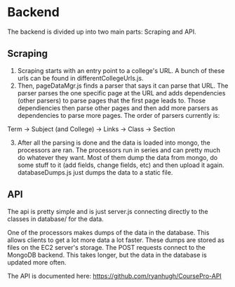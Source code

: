 # Backend

The backend is divided up into two main parts: Scraping and API. 


## Scraping 

1. Scraping starts with an entry point to a college's URL. A bunch of these urls can be found in differentCollegeUrls.js. 
2. Then, pageDataMgr.js finds a parser that says it can parse that URL. The parser parses the one specific page at the URL and adds dependencies (other parsers) to parse pages that the first page leads to. Those dependiencies then parse other pages and then add more parsers as dependencies to parse more pages. The order of parsers currently is:

Term -> Subject (and College) -> Links -> Class -> Section

3. After all the parsing is done and the data is loaded into mongo, the processors are ran. The processors run in series and can pretty much do whatever they want. Most of them dump the data from mongo, do some stuff to it (add fields, change fields, etc) and then upload it again. databaseDumps.js just dumps the data to a static file. 


## API 

The api is pretty simple and is just server.js connecting directly to the classes in database/ for the data. 

One of the processors makes dumps of the data in the database. This allows clients to get a lot more data a lot faster. These dumps are stored as files on the EC2 server's storage. The POST requests connect to the MongoDB backend. This takes longer, but the data in the database is updated more often. 

The API is documented here: https://github.com/ryanhugh/CoursePro-API



